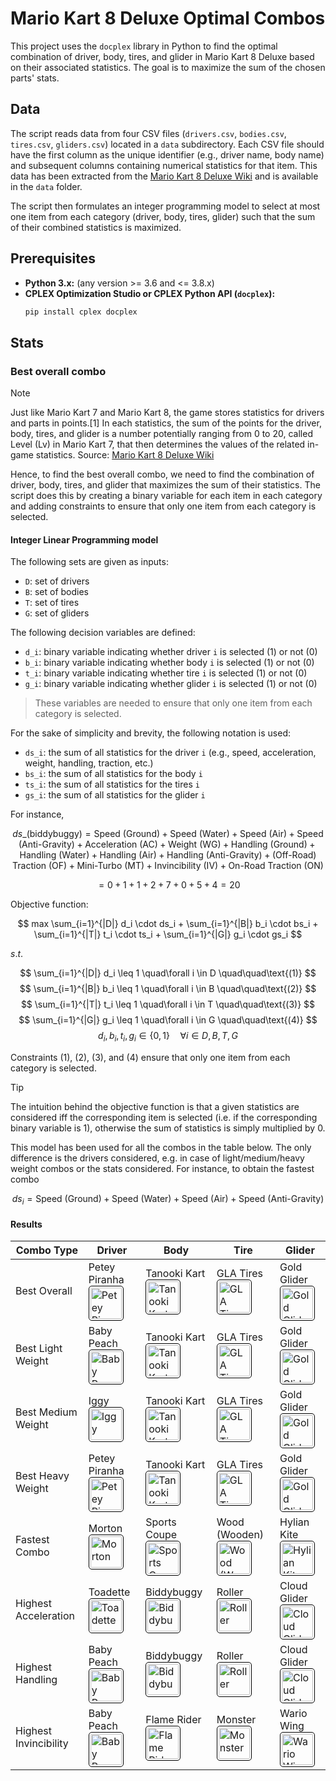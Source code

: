 # Mario Kart 8 Deluxe Optimal Combos

This project uses the `docplex` library in Python to find the optimal combination of driver, body, tires, and glider in
Mario Kart 8 Deluxe based on their associated statistics. The goal is to maximize the sum of the chosen parts' stats.

## Data

The script reads data from four CSV files (`drivers.csv`, `bodies.csv`, `tires.csv`, `gliders.csv`) located in a `data`
subdirectory. Each CSV file should have the first column as the unique identifier (e.g., driver name, body name) and
subsequent columns containing numerical statistics for that item.
This data has been extracted from
the [Mario Kart 8 Deluxe Wiki](https://www.mariowiki.com/Mario_Kart_8_Deluxe_in-game_statistics) and is available in the
`data` folder.

The script then formulates an integer programming model to select at most one item from each category (driver, body,
tires, glider) such that the sum of their combined statistics is maximized.

## Prerequisites

* **Python 3.x:** (any version >= 3.6 and <= 3.8.x)
* **CPLEX Optimization Studio or CPLEX Python API (`docplex`):**
   ```bash
   pip install cplex docplex
   ```

## Stats

### Best overall combo

> [!NOTE]
> Just like Mario Kart 7 and Mario Kart 8, the game stores statistics for drivers and parts in points.[1] In each
> statistics, the sum of the points for the driver, body, tires, and glider is a number potentially ranging from 0 to
> 20,
> called Level (Lv) in Mario Kart 7, that then determines the values of the related in-game statistics.
> Source: [Mario Kart 8 Deluxe Wiki](https://www.mariowiki.com/Mario_Kart_8_Deluxe_in-game_statistics)

Hence, to find the best overall combo, we need to find the combination of driver, body, tires, and glider that maximizes
the sum of their statistics. The script does this by creating a binary variable for each item in each category and
adding constraints to ensure that only one item from each category is selected.

#### Integer Linear Programming model

The following sets are given as inputs:

- `D`: set of drivers
- `B`: set of bodies
- `T`: set of tires
- `G`: set of gliders

The following decision variables are defined:

- `d_i`: binary variable indicating whether driver `i` is selected (1) or not (0)
- `b_i`: binary variable indicating whether body `i` is selected (1) or not (0)
- `t_i`: binary variable indicating whether tire `i` is selected (1) or not (0)
- `g_i`: binary variable indicating whether glider `i` is selected (1) or not (0)

> These variables are needed to ensure that only one item from each category is selected.

For the sake of simplicity and brevity, the following notation is used:

- `ds_i`: the sum of all statistics for the driver `i` (e.g., speed, acceleration, weight, handling, traction, etc.)
- `bs_i`: the sum of all statistics for the body `i`
- `ts_i`: the sum of all statistics for the tires `i`
- `gs_i`: the sum of all statistics for the glider `i`

For instance,

$$
ds\_(\text{biddybuggy}) = \text{Speed (Ground)} + \text{Speed (Water)} + \text{Speed (Air)} + \text{Speed (Anti-Gravity)} + \text{Acceleration (AC)} + \text{Weight (WG)} + \text{Handling (Ground)} + \text{Handling (Water)} + \text{Handling (Air)} + \text{Handling (Anti-Gravity)} + \text{(Off-Road) Traction (OF)} + \text{Mini-Turbo (MT)} + \text{Invincibility (IV)} + \text{On-Road Traction (ON)}
$$

$$
= 0 + 1 + 1 + 2 + 7 + 0 + 5 + 4 = 20
$$

Objective function:

$$
max \sum_{i=1}^{|D|} d_i \cdot ds_i + \sum_{i=1}^{|B|} b_i \cdot bs_i + \sum_{i=1}^{|T|} t_i \cdot ts_i + \sum_{i=1}^{|G|} g_i \cdot gs_i
$$

$s.t.$

$$
\sum_{i=1}^{|D|} d_i \leq 1 \quad\forall i \in D \quad\quad\text{(1)}
$$
$$
\sum_{i=1}^{|B|} b_i \leq 1 \quad\forall i \in B \quad\quad\text{(2)}
$$
$$
\sum_{i=1}^{|T|} t_i \leq 1 \quad\forall i \in T \quad\quad\text{(3)}
$$
$$
\sum_{i=1}^{|G|} g_i \leq 1 \quad\forall i \in G \quad\quad\text{(4)}
$$
$$
d_i, b_i, t_i, g_i \in \{0, 1\} \quad\forall i \in D, B, T, G
$$

Constraints $(1)$, $(2)$, $(3)$, and $(4)$ ensure that only one item from each category is selected.

> [!TIP]
> The intuition behind the objective function is that a given statistics are considered iff the corresponding
> item is selected (i.e. if the corresponding binary variable is 1), otherwise the sum of statistics is simply
> multiplied
> by 0.

This model has been used for all the combos in the table below. The only difference is the drivers considered, e.g. in
case of light/medium/heavy weight combos or the stats considered. For instance, to obtain the fastest combo 

$$
ds_i = \text{Speed (Ground)} + \text{Speed (Water)} + \text{Speed (Air)} + \text{Speed (Anti-Gravity)}
$$

#### Results

| Combo Type            | Driver                                                                                                                                                                                                | Body                                                                                                                                                                                             | Tire                                                                                                                                                                                   | Glider                                                                                                                                                                                |
|-----------------------|-------------------------------------------------------------------------------------------------------------------------------------------------------------------------------------------------------|--------------------------------------------------------------------------------------------------------------------------------------------------------------------------------------------------|----------------------------------------------------------------------------------------------------------------------------------------------------------------------------------------|---------------------------------------------------------------------------------------------------------------------------------------------------------------------------------------|
| Best Overall          | Petey Piranha    <img src="https://mario.wiki.gallery/images/8/86/MK8DX_Petey_Piranha_Icon.png" alt="Petey Piranha" style="height: 50px; border: 1px solid black; border-radius: 5px; padding: 2px;"> | Tanooki Kart <img src="https://mario.wiki.gallery/images/7/76/MK8_Tanooki_Buggy_Sprite.png" alt="Tanooki Kart" style="height: 50px; border: 1px solid black; border-radius: 5px; padding: 2px;"> | GLA Tires     <img src="https://mario.wiki.gallery/images/b/ba/GLATires-MK8.png" alt="GLA Tires" style="height: 50px; border: 1px solid black; border-radius: 5px; padding: 2px;">     | Gold Glider  <img src="https://mario.wiki.gallery/images/1/18/GoldGliderMK8.png" alt="Gold Glider" style="height: 50px; border: 1px solid black; border-radius: 5px; padding: 2px;">  |
| Best Light Weight     | Baby Peach       <img src="https://mario.wiki.gallery/images/3/3d/MK8_BabyPeach_Icon.png" alt="Baby Peach" style="height: 50px; border: 1px solid black; border-radius: 5px; padding: 2px;">          | Tanooki Kart <img src="https://mario.wiki.gallery/images/7/76/MK8_Tanooki_Buggy_Sprite.png" alt="Tanooki Kart" style="height: 50px; border: 1px solid black; border-radius: 5px; padding: 2px;"> | GLA Tires     <img src="https://mario.wiki.gallery/images/b/ba/GLATires-MK8.png" alt="GLA Tires" style="height: 50px; border: 1px solid black; border-radius: 5px; padding: 2px;">     | Gold Glider  <img src="https://mario.wiki.gallery/images/1/18/GoldGliderMK8.png" alt="Gold Glider" style="height: 50px; border: 1px solid black; border-radius: 5px; padding: 2px;">  |
| Best Medium Weight    | Iggy             <img src="https://mario.wiki.gallery/images/d/dd/MK8_Iggy_Icon.png" alt="Iggy" style="height: 50px; border: 1px solid black; border-radius: 5px; padding: 2px;">                     | Tanooki Kart <img src="https://mario.wiki.gallery/images/7/76/MK8_Tanooki_Buggy_Sprite.png" alt="Tanooki Kart" style="height: 50px; border: 1px solid black; border-radius: 5px; padding: 2px;"> | GLA Tires     <img src="https://mario.wiki.gallery/images/b/ba/GLATires-MK8.png" alt="GLA Tires" style="height: 50px; border: 1px solid black; border-radius: 5px; padding: 2px;">     | Gold Glider  <img src="https://mario.wiki.gallery/images/1/18/GoldGliderMK8.png" alt="Gold Glider" style="height: 50px; border: 1px solid black; border-radius: 5px; padding: 2px;">  |
| Best Heavy Weight     | Petey Piranha    <img src="https://mario.wiki.gallery/images/8/86/MK8DX_Petey_Piranha_Icon.png" alt="Petey Piranha" style="height: 50px; border: 1px solid black; border-radius: 5px; padding: 2px;"> | Tanooki Kart <img src="https://mario.wiki.gallery/images/7/76/MK8_Tanooki_Buggy_Sprite.png" alt="Tanooki Kart" style="height: 50px; border: 1px solid black; border-radius: 5px; padding: 2px;"> | GLA Tires     <img src="https://mario.wiki.gallery/images/b/ba/GLATires-MK8.png" alt="GLA Tires" style="height: 50px; border: 1px solid black; border-radius: 5px; padding: 2px;">     | Gold Glider  <img src="https://mario.wiki.gallery/images/1/18/GoldGliderMK8.png" alt="Gold Glider" style="height: 50px; border: 1px solid black; border-radius: 5px; padding: 2px;">  |
| Fastest Combo         | Morton           <img src="https://mario.wiki.gallery/images/7/72/MK8_Morton_Icon.png" alt="Morton" style="height: 50px; border: 1px solid black; border-radius: 5px; padding: 2px;">                 | Sports Coupe <img src="https://mario.wiki.gallery/images/f/f8/SportsCoupeMK8.png" alt="Sports Coupe" style="height: 50px; border: 1px solid black; border-radius: 5px; padding: 2px;">           | Wood (Wooden) <img src="https://mario.wiki.gallery/images/0/03/WoodTiresMK8.png" alt="Wood (Wooden)" style="height: 50px; border: 1px solid black; border-radius: 5px; padding: 2px;"> | Hylian Kite  <img src="https://mario.wiki.gallery/images/9/9c/MK8-HylianKite.png" alt="Hylian Kite" style="height: 50px; border: 1px solid black; border-radius: 5px; padding: 2px;"> |
| Highest Acceleration  | Toadette         <img src="https://mario.wiki.gallery/images/8/8e/MK8_Toadette_Icon.png" alt="Toadette" style="height: 50px; border: 1px solid black; border-radius: 5px; padding: 2px;">             | Biddybuggy   <img src="https://mario.wiki.gallery/images/4/45/BiddybuggyBodyMK8.png" alt="Biddybuggy" style="height: 50px; border: 1px solid black; border-radius: 5px; padding: 2px;">          | Roller        <img src="https://mario.wiki.gallery/images/7/76/RollerTiresMK8.png" alt="Roller" style="height: 50px; border: 1px solid black; border-radius: 5px; padding: 2px;">      | Cloud Glider <img src="https://mario.wiki.gallery/images/8/84/Cloud_Glider.png" alt="Cloud Glider" style="height: 50px; border: 1px solid black; border-radius: 5px; padding: 2px;">  |
| Highest Handling      | Baby Peach       <img src="https://mario.wiki.gallery/images/3/3d/MK8_BabyPeach_Icon.png" alt="Baby Peach" style="height: 50px; border: 1px solid black; border-radius: 5px; padding: 2px;">          | Biddybuggy   <img src="https://mario.wiki.gallery/images/4/45/BiddybuggyBodyMK8.png" alt="Biddybuggy" style="height: 50px; border: 1px solid black; border-radius: 5px; padding: 2px;">          | Roller        <img src="https://mario.wiki.gallery/images/7/76/RollerTiresMK8.png" alt="Roller" style="height: 50px; border: 1px solid black; border-radius: 5px; padding: 2px;">      | Cloud Glider <img src="https://mario.wiki.gallery/images/8/84/Cloud_Glider.png" alt="Cloud Glider" style="height: 50px; border: 1px solid black; border-radius: 5px; padding: 2px;">  |
| Highest Invincibility | Baby Peach       <img src="https://mario.wiki.gallery/images/3/3d/MK8_BabyPeach_Icon.png" alt="Baby Peach" style="height: 50px; border: 1px solid black; border-radius: 5px; padding: 2px;">          | Flame Rider  <img src="https://mario.wiki.gallery/images/3/31/FlameRiderBodyMK8.png" alt="Flame Rider" style="height: 50px; border: 1px solid black; border-radius: 5px; padding: 2px;">         | Monster       <img src="https://mario.wiki.gallery/images/2/29/MonsterTiresMK8.png" alt="Monster" style="height: 50px; border: 1px solid black; border-radius: 5px; padding: 2px;">    | Wario Wing   <img src="https://mario.wiki.gallery/images/a/ae/WarioWingMK8.png" alt="Wario Wing" style="height: 50px; border: 1px solid black; border-radius: 5px; padding: 2px;">    |

